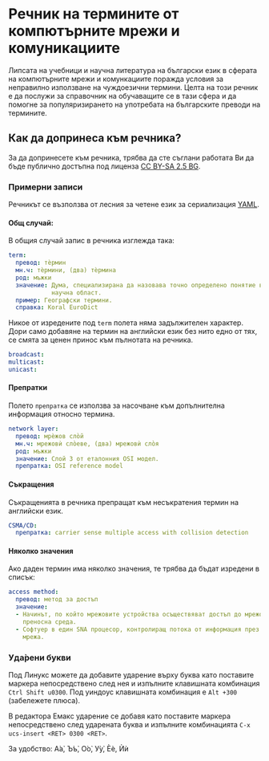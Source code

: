 # Речник на термините от компютърните мрежи и комуникациите

Липсата на учебници и научна литература на български език в сферата на
компютърните мрежи и комункациите поражда условия за неправилно използване на
чуждоезични термини. Целта на този речник е да послужи за справочник на
обучаващите се в тази сфера и да помогне за популяризирането на употребата на
българските преводи на термините.

## Как да допринеса към речника?

За да допринесете към речника, трябва да сте съглани работата Ви да бъде
публично достъпна под лиценза
[CC BY-SA 2.5 BG](http://creativecommons.org/licenses/by-sa/2.5/bg/).

### Примерни записи

Речникът се възползва от лесния за четене език за сериализация
[YAML](http://www.yaml.org/).

#### Общ случай:

В общия случай запис в речника изглежда така: 
```yaml
term:
  превод: тѐрмин
  мн.ч: тѐрмини, (два) тѐрмина
  род: мъжки
  значение: Дума, специализирана да назовава точно определено понятие в някоя
            научна област.
  пример: Географски термини.
  справка: Koral EuroDict
```

Никое от изредените под `term` полета няма задължителен характер. Дори само
добавяне на термин на английски език без нито едно от тях, се смята за ценен
принос към пълнотата на речника.
```yaml
broadcast:
multicast:
unicast:
```

#### Препратки

Полето `препратка` се използва за насочване към допълнителна информация относно
термина.
```yaml
network layer:
  превод: мрѐжов сло̀й
  мн.ч: мрежовѝ сло̀еве, (два) мрежовѝ сло̀я
  род: мъжки
  значение: Слой 3 от еталонния OSI модел.
  препратка: OSI reference model
```

#### Съкращения

Съкращенията в речника препращат към несъкратения термин на английски език.
```yaml
CSMA/CD:
  препратка: carrier sense multiple access with collision detection
```

#### Няколко значения

Ако даден термин има няколко значения, те трябва да бъдат изредени в списък:
```yaml
access method:
  превод: метод за достъп
  значение:
  - Начинът, по който мрежовите устройства осъществяват достъп до мрежовата
    преносна среда.
  - Софтуер в един SNA процесор, контролиращ потока от информация през една
    мрежа.
```

### Уда̀рени букви

Под Линукс можете да добавите ударение върху буква като поставите маркера
непосредствено след нея и изпълните клавишната комбинация `Ctrl Shift
u0300`. Под уиндоус клавишната комбинация е `Alt +300` (забележете плюса).

В редактора Емакс ударение се добавя като поставите маркера непосредствено след
ударената буква и изпълните комбинацията `C-x ucs-insert <RET> 0300 <RET>`.

За удобство: А̀а̀, Ъ̀ъ̀, О̀о̀, У̀у̀, Ѐѐ, Ѝѝ

